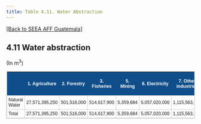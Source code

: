 ```yaml
---
title: Table 4.11. Water Abstraction
---
```


[[Back to SEEA AFF Guatemala]](/seea-aff/)


## 4.11 Water abstraction

(In m<sup>3</sup>)


<style type="text/css">
	table.tableizer-table {
	border: 1px solid #CCC; font-family: Arial, Helvetica, sans-serif;
	font-size: 12px;
} 
.tableizer-table td {
	padding: 4px;
	margin: 3px;
	border: 1px solid #ccc;
}
.tableizer-table th {
	background-color: #104E8B; 
	color: #FFF;
	font-weight: bold;
}
</style><table class="tableizer-table">
<tr class="tableizer-firstrow"><th></th><th>1. Agriculture</th><th>2. Forestry</th><th>3. Fisheries</th><th>5. Mining</th><th>6. Electricity</th><th>7. Other industries</th><th>8. Household final consuption</th><th>Total</th></tr>
 <tr><td>Natural Water</td><td>27,571,395,250</td><td>501,516,000</td><td>514,617,900</td><td>5,359,684</td><td>5,057,020,000</td><td>1,115,563,108</td><td>373,931,000</td><td>35,139,402,942</td></tr>
 <tr><td>Total</td><td>27,571,395,250</td><td>501,516,000</td><td>514,617,900</td><td>5,359,684</td><td>5,057,020,000</td><td>1,115,563,108</td><td>373,931,000</td><td>35,139,402,942</td></tr>
</table>







